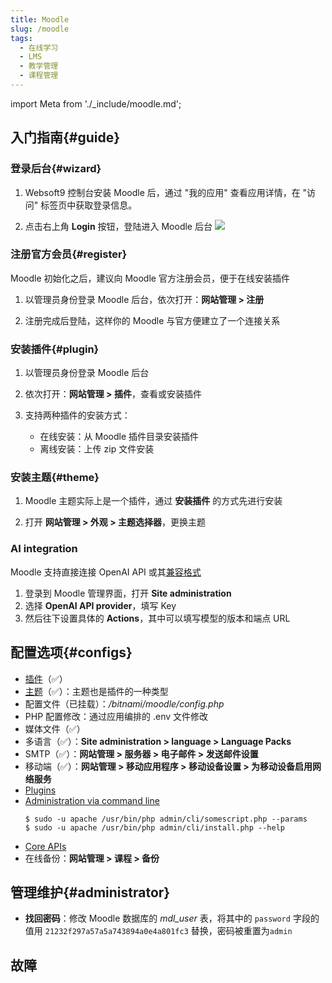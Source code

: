 ```yaml
---
title: Moodle
slug: /moodle
tags:
  - 在线学习
  - LMS
  - 教学管理
  - 课程管理
---
```


import Meta from './_include/moodle.md';

<Meta name="meta" />

## 入门指南{#guide}

### 登录后台{#wizard}

1. Websoft9 控制台安装 Moodle 后，通过 "我的应用" 查看应用详情，在 "访问" 标签页中获取登录信息。  

2. 点击右上角 **Login** 按钮，登陆进入 Moodle 后台
   ![](./assets/moodle-backend-websoft9.png)

### 注册官方会员{#register}

Moodle 初始化之后，建议向 Moodle 官方注册会员，便于在线安装插件

1. 以管理员身份登录 Moodle 后台，依次打开：**网站管理 > 注册**

3. 注册完成后登陆，这样你的 Moodle 与官方便建立了一个连接关系


### 安装插件{#plugin}

1. 以管理员身份登录 Moodle 后台

2. 依次打开：**网站管理 > 插件**，查看或安装插件

3. 支持两种插件的安装方式：
   
   - 在线安装：从 Moodle 插件目录安装插件
   - 离线安装：上传 zip 文件安装

### 安装主题{#theme}

1. Moodle 主题实际上是一个插件，通过 **安装插件** 的方式先进行安装

2. 打开 **网站管理 > 外观 > 主题选择器**，更换主题

### AI integration

Moodle 支持直接连接 OpenAI API 或其[兼容格式](https://docs.moodle.org/405/en/AI_providers)

1. 登录到 Moodle 管理界面，打开 **Site administration**
2. 选择 **OpenAI API provider**，填写 Key
3. 然后往下设置具体的 **Actions**，其中可以填写模型的版本和端点 URL


## 配置选项{#configs}

- [插件](https://moodle.org/plugins/)（✅）
- [主题](https://moodle.org/plugins/)（✅）：主题也是插件的一种类型
- 配置文件（已挂载）：*/bitnami/moodle/config.php*
- PHP 配置修改：通过应用编排的 .env 文件修改
- 媒体文件（✅）
- 多语言（✅）：**Site administration > language > Language Packs**
- SMTP（✅）：**网站管理 > 服务器 > 电子邮件 > 发送邮件设置**
- 移动端（✅）：**网站管理 > 移动应用程序 > 移动设备设置 > 为移动设备启用网络服务**
- [Plugins](https://docs.moodle.org/37/en/Installing_plugins)
- [Administration via command line](https://docs.moodle.org/311/en/Administration_via_command_line)
    ```
    $ sudo -u apache /usr/bin/php admin/cli/somescript.php --params
    $ sudo -u apache /usr/bin/php admin/cli/install.php --help
    ```
- [Core APIs](https://docs.moodle.org/dev/Core_APIs)
- 在线备份：**网站管理 > 课程 > 备份**

## 管理维护{#administrator}

- **找回密码**：修改 Moodle 数据库的 *mdl_user* 表，将其中的 `password` 字段的值用 `21232f297a57a5a743894a0e4a801fc3` 替换，密码被重置为`admin`

## 故障
